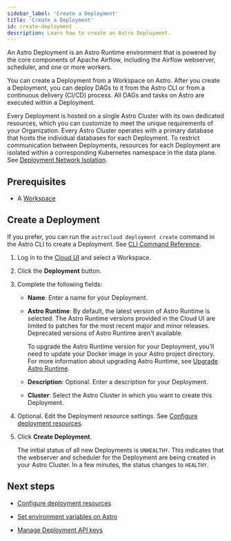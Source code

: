 ```yaml
---
sidebar_label: 'Create a Deployment'
title: 'Create a Deployment'
id: create-deployment
description: Learn how to create an Astro Deployment.
---
```


An Astro Deployment is an Astro Runtime environment that is powered by the core components of Apache Airflow, including the Airflow webserver, scheduler, and one or more workers.

You can create a Deployment from a Workspace on Astro. After you create a Deployment, you can deploy DAGs to it from the Astro CLI or from a continuous delivery (CI/CD) process. All DAGs and tasks on Astro are executed within a Deployment.

Every Deployment is hosted on a single Astro Cluster with its own dedicated resources, which you can customize to meet the unique requirements of your Organization. Every Astro Cluster operates with a primary database that hosts the individual databases for each Deployment.  To restrict communication between Deployments, resources for each Deployment are isolated within a corresponding Kubernetes namespace in the data plane. See [Deployment Network Isolation](data-protection.md#deployment-network-isolation).

## Prerequisites

- A [Workspace](manage-workspaces.md)

## Create a Deployment

If you prefer, you can run the `astrocloud deployment create` command in the Astro CLI to create a Deployment. See [CLI Command Reference](cli-reference/astrocloud-deployment-create.md).

1. Log in to the [Cloud UI](https://cloud.astronomer.io) and select a Workspace.
2. Click the **Deployment** button.
3. Complete the following fields:
    - **Name**: Enter a name for your Deployment.
    - **Astro Runtime**: By default, the latest version of Astro Runtime is selected. The Astro Runtime versions provided in the Cloud UI are limited to patches for the most recent major and minor releases. Deprecated versions of Astro Runtime aren't available.

        To upgrade the Astro Runtime version for your Deployment, you’ll need to update your Docker image in your Astro project directory. For more information about upgrading Astro Runtime, see [Upgrade Astro Runtime](upgrade-runtime.md).

    - **Description**: Optional. Enter a description for your Deployment.
    - **Cluster**: Select the Astro Cluster in which you want to create this Deployment.
4. Optional. Edit the Deployment resource settings. See [Configure deployment resources](configure-deployment-resources.md). 
5. Click **Create Deployment**. 

    The initial status of all new Deployments is `UNHEALTHY`. This indicates that the webserver and scheduler for the Deployment are being created in your Astro Cluster. In a few minutes, the status changes to `HEALTHY`.

## Next steps

- [Configure deployment resources](configure-deployment-resources.md)

- [Set environment variables on Astro](environment-variables.md)

- [Manage Deployment API keys](api-keys.md)
